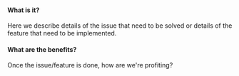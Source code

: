 #### What is it?

Here we describe details of the issue that need to be solved or details of the feature that need to be implemented.

#### What are the benefits?

Once the issue/feature is done, how are we're profiting?

